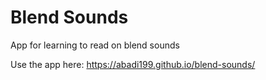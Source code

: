 # Blend Sounds
App for learning to read on blend sounds

Use the app here:
https://abadi199.github.io/blend-sounds/
